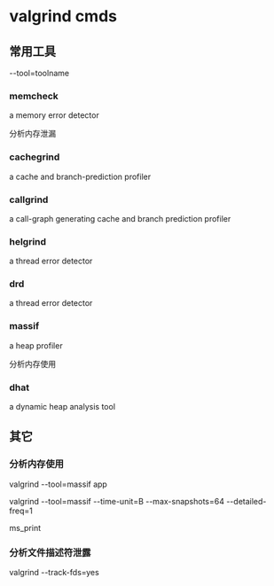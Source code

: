 # valgrind cmds

## 常用工具

--tool=toolname

### memcheck

a memory error detector

分析内存泄漏

### cachegrind

a cache and branch-prediction profiler

### callgrind

a call-graph generating cache and branch prediction profiler

### helgrind

a thread error detector

### drd

a thread error detector

### massif

a heap profiler

分析内存使用

### dhat

a dynamic heap analysis tool

## 其它

### 分析内存使用

valgrind --tool=massif app

valgrind --tool=massif --time-unit=B --max-snapshots=64  --detailed-freq=1

ms_print 

### 分析文件描述符泄露

valgrind --track-fds=yes